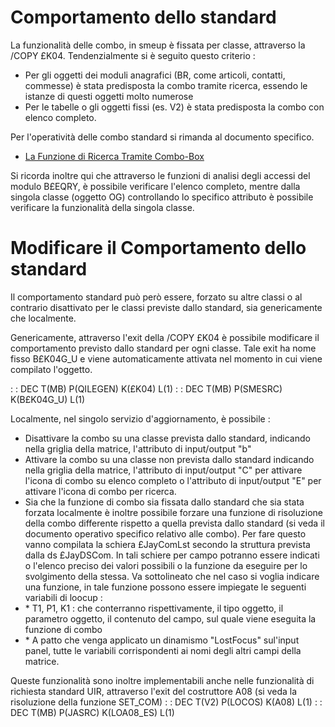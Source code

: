 # Comportamento dello standard

La funzionalità delle combo, in smeup è fissata per classe, attraverso la /COPY £K04. Tendenzialmente si è seguito questo criterio : 
-  Per gli oggetti dei moduli anagrafici (BR, come articoli, contatti, commesse) è stata predisposta la combo tramite ricerca, essendo le istanze di questi oggetti molto numerose
-  Per le tabelle o gli oggetti fissi (es. V2) è stata predisposta la combo con elenco completo.

Per l'operatività delle combo standard si rimanda al documento specifico.

- [La Funzione di Ricerca Tramite Combo-Box](Sorgenti/DOC/TA/B£AMO/B£EQRYA02B)

Si ricorda inoltre qui che attraverso le funzioni di analisi degli accessi del modulo B£EQRY, è possibile verificare l'elenco completo, mentre dalla singola classe (oggetto OG) controllando lo specifico attributo è possibile verificare la funzionalità della singola classe.

# Modificare il Comportamento dello standard

Il comportamento standard può però essere, forzato su altre classi o al contrario disattivato per le classi previste dallo standard, sia genericamente che localmente.

Genericamente, attraverso l'exit della /COPY £K04 è possibile modificare il comportamento previsto dallo standard per ogni classe. Tale exit ha nome fisso B£K04G_U e viene automaticamente attivata nel momento in cui viene compilato l'oggetto.

 :  : DEC T(MB) P(QILEGEN) K(£K04) L(1)
 :  : DEC T(MB) P(SMESRC) K(B£K04G_U) L(1)

Localmente, nel singolo servizio d'aggiornamento, è possibile : 
-  Disattivare la combo su una classe prevista dallo standard, indicando nella griglia della matrice, l'attributo di input/output "b"
-  Attivare la combo su una classe non prevista dallo standard indicando nella griglia della matrice, l'attributo di input/output "C" per attivare l'icona di combo su elenco completo o l'attributo di input/output "E" per attivare l'icona di combo per ricerca.
-  Sia che la funzione di combo sia fissata dallo standard che sia stata forzata localmente è inoltre possibile forzare una funzione di risoluzione della combo differente rispetto a quella prevista dallo standard (si veda il documento operativo specifico relativo alle combo). Per fare questo vanno compilata la schiera £JayComLst secondo la struttura prevista dalla ds £JayDSCom. In tali schiere per campo potranno essere indicati o l'elenco preciso dei valori possibili o la funzione da eseguire per lo svolgimento della stessa. Va sottolineato che nel caso si voglia indicare una funzione, in tale funzione possono essere impiegate le seguenti variabili di loocup : 
- \* T1, P1, K1 :  che conterranno rispettivamente, il tipo oggetto, il parametro oggetto, il contenuto del campo, sul quale viene eseguita la funzione di combo
- \* A patto che venga applicato un dinamismo "LostFocus" sul'input panel, tutte le variabili corrispondenti ai nomi degli altri campi della matrice.

Queste funzionalità sono inoltre implementabili anche nelle funzionalità di richiesta standard UIR, attraverso l'exit del costruttore A08 (si veda la risoluzione della funzione SET_COM)
 :  : DEC T(V2) P(LOCOS) K(A08) L(1)
 :  : DEC T(MB) P(JASRC) K(LOA08_ES) L(1)
